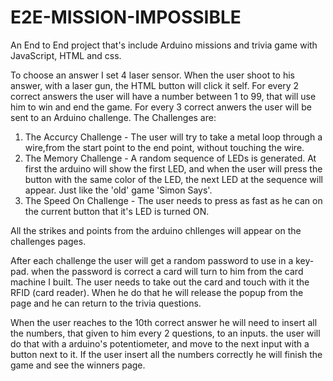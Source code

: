 # E2E-MISSION-IMPOSSIBLE
An End to End project that's include Arduino missions and trivia game with JavaScript, HTML and css. 

To choose an answer I set 4 laser sensor. When the user shoot to his answer, with a laser gun, the HTML button will click it self.
For every 2 correct answers the user will have a number between 1 to 99, that will use him to win and end the game.
For every 3 correct anwers the user will be sent to an Arduino challenge. The Challenges are:
1. The Accurcy Challenge - The user will try to take a metal loop through a wire,from the start point to the end point, without touching the wire.
2. The Memory Challenge - A random sequence of LEDs is generated. At first the arduino will show the first LED, and when the user will press the button with the same color of the LED, the next LED at the sequence will appear. Just like the 'old' game 'Simon Says'.
3. The Speed On Challenge - The user needs to press as fast as he can on the current button that it's LED is turned ON.

All the strikes and points from the arduino chllenges will appear on the challenges pages.

After each challenge the user will get a random password to use in a key-pad. when the password is correct a card will turn to him from the card machine I built. The user needs to take out the card and touch with it the RFID (card reader). When he do that he will release the popup from the page and he can return to the trivia questions.

When the user reaches to the 10th correct answer he will need to insert all the numbers, that given to him every 2 questions, to an inputs. the user will do that with a arduino's potentiometer, and move to the next input with a button next to it. If the user insert all the numbers correctly he will finish the game and see the winners page. 
  
